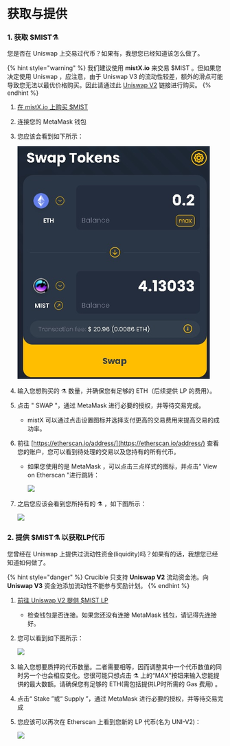 # 获取与提供

### 1. 获取 $MIST⚗️

您是否在 Uniswap 上交易过代币？如果有，我想您已经知道该怎么做了。

{% hint style="warning" %}
我们建议使用 **mistX.io** 来交易 $MIST 。但如果您决定使用 Uniswap ，应注意，由于 Uniswap V3 的流动性较差，额外的滑点可能导致您无法以最优价格购买。因此请通过此 [Uniswap V2](https://app.uniswap.org/#/swap?outputCurrency=0x88acdd2a6425c3faae4bc9650fd7e27e0bebb7ab&use=V2) 链接进行购买。
{% endhint %}

1. [在 mistX.io 上购买 $MIST](http://swap.mist.alchemist.wtf/)
2. 连接您的 MetaMask 钱包
3. 您应该会看到如下所示：

    ![](.gitbook/assets/swap%20%281%29.jpg)

4. 输入您想购买的 ⚗️ 数量，并确保您有足够的 ETH（后续提供 LP 的费用）。
5. 点击 " SWAP "，通过 MetaMask 进行必要的授权，并等待交易完成。
   * mistX 可以通过点击设置图标并选择支付更高的交易费用来提高交易的成功率。
6. 前往 [https://etherscan.io/address/](https://etherscan.io/address/) 查看您的账户，您可以看到待处理的交易以及您持有的所有代币。
   * 如果您使用的是 MetaMask ，可以点击三点样式的图标，并点击" View on Etherscan "进行跳转：

     ![](https://i.imgur.com/jdzodQP.png)
7. 之后您应该会看到您所持有的 ⚗️ ，如下图所示：

    ![](https://i.imgur.com/bF9wsrg.png)

### 2. 提供 $MIST⚗️ 以获取LP代币

您曾经在 Uniswap 上提供过流动性资金\(liquidity\)吗？如果有的话，我想您已经知道如何做了。

{% hint style="danger" %}
Crucible 只支持 **Uniswap V2** 流动资金池。向 **Uniswap V3** 资金池添加流动性不能参与奖励计划。
{% endhint %}

1. [前往 Uniswap V2 提供 $MIST LP](https://app.uniswap.org/#/add/v2/0x88acdd2a6425c3faae4bc9650fd7e27e0bebb7ab/ETH)
   * 检查钱包是否连接。如果您还没有连接 MetaMask 钱包，请记得先连接好。
2. 您可以看到如下图所示：

    ![](https://i.imgur.com/7paIEyF.png)

3. 输入您想要质押的代币数量。二者需要相等，因而调整其中一个代币数值的同时另一个也会相应变化。您很可能只想点击 ⚗️ 上的“MAX”按钮来输入您能提供的最大数额。请确保您有足够的 ETH\(需包括提供LP时所需的 Gas 费用\) 。
4. 点击“ Stake ”或“ Supply ”，通过 MetaMask 进行必要的授权，并等待交易完成
5. 您应该可以再次在 Etherscan 上看到您新的 LP 代币\(名为 UNI-V2\)：

    ![](https://i.imgur.com/6hAoHGw.png)

